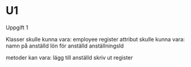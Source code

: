 # U1
Uppgift 1



Klasser skulle kunna vara:
							employee
							register
attribut skulle kunna vara:
							namn på anställd
							lön för anställd
							anställningsId
								
metoder kan vara: lägg till anställd
				          skriv ut register
